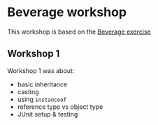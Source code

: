 # Beverage workshop

This workshop is based on the [Beverage exercise](http://quick.projectcodex.co/java/beverages.html)

## Workshop 1

Workshop 1 was about:

* basic inheritance
* casting
* using `instanceof`
* reference type vs object type
* JUnit setup &  testing
